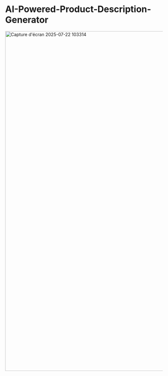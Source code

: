 ﻿# AI-Powered-Product-Description-Generator
<img width="2228" height="1083" alt="Capture d'écran 2025-07-22 103314" src="https://github.com/user-attachments/assets/07960efb-01bf-46d1-ae98-b1cd9a7f7c8c" />

